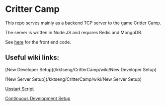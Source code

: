 Critter Camp
============

This repo serves mainly as a backend TCP server to the game Critter Camp.

The server is written in Node.JS and requires Redis and MongoDB.

See [here](https://github.com/kktseng/CritterCampClient) for the front end code. 

Useful wiki links:
------------------

[New Developer Setup](/kktseng/CritterCamp/wiki/New Developer Setup)


[New Server Setup](/kktseng/CritterCamp/wiki/New Server Setup)


[Upstart Script](/kktseng/CritterCamp/wiki/Upstart-script)


[Continuous Development Setup](/kktseng/CritterCamp/wiki/Continuous-Deployment)
